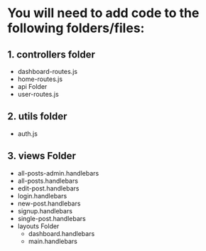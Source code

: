 # You will need to add code to the following folders/files:

## 1. controllers folder

- dashboard-routes.js
- home-routes.js
- api Folder
- user-routes.js

## 2. utils folder

- auth.js

## 3. views Folder

- all-posts-admin.handlebars
- all-posts.handlebars
- edit-post.handlebars
- login.handlebars
- new-post.handlebars
- signup.handlebars
- single-post.handlebars
- layouts Folder
  - dashboard.handlebars
  - main.handlebars
